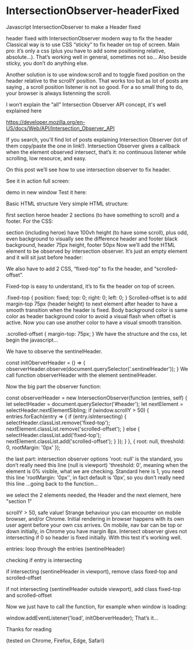 # IntersectionObserver-headerFixed
Javascript IntersectionObserver to make a Header fixed

header fixed with IntersectionObserver modern way to fix the header Classical way is to use CSS “sticky” to fix header on top of screen. Main pro: it’s only a css (plus you have to add some positioning relative, absolute...). That’s working well in general, sometimes not so... Also beside sticky, you don’t do anything else.

Another solution is to use window.scroll and to toggle fixed position on the header relative to the scrollY position. That works too but as lot of posts are saying , a scroll position listener is not so good. For a so small thing to do, your browser is always listenning the scroll.

I won’t explain the “all” Intersection Observer API concept, it's well explained here

https://developer.mozilla.org/en-US/docs/Web/API/Intersection_Observer_API

If you search, you'll find lot of posts explaining Intersection Observer (lot of them copy/paste the one in link!). Intersection Observer gives a callback when the element observed intersect, that’s it: no continuous listener while scrolling, low resource, and easy.

On this post we’ll see how to use intersection observer to fix header.

See it in action full screen:

demo in new window Test it here:

Basic HTML structure Very simple HTML structure:

first section heroe
header
2 sections (to have something to scroll)
and a footer.
For the CSS:

section (including heroe) have 100vh height (to have some scroll), plus odd, even background to visually see the difference
header and footer black background, header 75px height, footer 50px
Now we’ll add the HTML element to be observed by intersection observer. It’s just an empty element and it will sit just before header:

<div class="sentinelHeader"></div>
We also have to add 2 CSS, “fixed-top” to fix the header, and “scrolled-offset”.

Fixed-top is easy to understand, it’s to fix the header on top of screen.

.fixed-top {
	position: fixed;
	top: 0;
	right: 0;
	left: 0;
}
Scrolled-offset is to add margin-top 75px (header height) to next element after header to have a smooth transition when the header is fixed. Body background color is same color as header background color to avoid a visual flash when offset is active. Now you can use another color to have a visual smooth transition.

.scrolled-offset {
	margin-top: 75px;
}
We have the structure and the css, let begin the javascript…

We have to observe the sentinelHeader.

const initOberverHeader = () => {
    observerHeader.observe(document.querySelector('.sentinelHeader'));
}
We call function observerHeader with the element sentinelHeader.

Now the big part the observer function:

const observerHeader = new IntersectionObserver(function (entries, self) {
let selectHeader = document.querySelector('#header');
let nextElement = selectHeader.nextElementSibling;
if (window.scrollY > 50) {
	entries.forEach(entry => {
		if (entry.isIntersecting) {
			selectHeader.classList.remove('fixed-top');
			nextElement.classList.remove('scrolled-offset');
		} else {
			selectHeader.classList.add('fixed-top');
			nextElement.classList.add('scrolled-offset');
		}
	});
}
}, { root: null, threshold: 0, rootMargin: '0px' });

the last part: intersection observer options
'root: null' is the standard, you don’t really need this line (null is viewport)
'threshold: 0', meaning when the element is 0% visible, what we are checking. Standard here is 1, you need this line
'rootMargin: '0px'', in fact default is ‘0px’, so you don’t really need this line
...going back to the function...

we select the 2 elements needed, the Header and the next element, here "section 1"

scrollY > 50, safe value! Strange behaviour you can encounter on mobile browser, and/or Chrome. Initial rendering in browser happens with its own user agent before your own css arrives. On mobile, nav bar can be top or down initially, in Chrome you have margin 8px. Intersect observer gives not intersecting if 0 so header is fixed initially. With this test it's working well.

entries: loop through the entries (sentinelHeader)

checking if entry is intersecting

if intersecting (sentinelHeader in viewport), remove class fixed-top and scrolled-offset

if not intersecting (sentinelHeader outside viewport), add class fixed-top and scrolled-offset

Now we just have to call the function, for example when window is loading:

window.addEventListener('load', initOberverHeader);
That’s it…

Thanks for reading

(tested on Chrome, Firefox, Edge, Safari)
